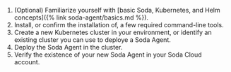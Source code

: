 1. (Optional) Familiarize yourself with [basic Soda, Kubernetes, and Helm concepts]({% link soda-agent/basics.md %}). 
2. Install, or confirm the installation of, a few required command-line tools.
3. Create a new Kubernetes cluster in your environment, or identify an existing cluster you can use to deploye a Soda Agent.
4. Deploy the Soda Agent in the cluster.  
5. Verify the existence of your new Soda Agent in your Soda Cloud account.